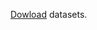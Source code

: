[Dowload](https://drive.google.com/drive/folders/1OXxMr4SXUhehJx1XmDdrhJAppfo_ZNUh?usp=sharing) datasets.